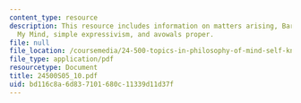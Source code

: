 ```yaml
---
content_type: resource
description: This resource includes information on matters arising, Bar-On?s Speaking
  My Mind, simple expressivism, and avowals proper.
file: null
file_location: /coursemedia/24-500-topics-in-philosophy-of-mind-self-knowledge-spring-2005/bd116c8a6d837101680c11339d11d37f_24500S05_10.pdf
file_type: application/pdf
resourcetype: Document
title: 24500S05_10.pdf
uid: bd116c8a-6d83-7101-680c-11339d11d37f
---
```


